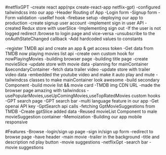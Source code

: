 #netflixGPT
-create react app(npx create-react-app netflix-gpt)
-configured tailwindcss into our app
-Header
Routing of App
-Login form
-Signup form
-Form validation
-useRef hook
-firebase setup
-deploying our app to production
-create signup user account
-implement sign in user API
-created Redux store with userSlice
-Implementing sign out
-If the user is not logged redirect /browse to login page and vice-versa
-unsubscribe to the onAuthStateChanged callback
-Add hardcoded values to constants
<!-- -language=en-US& -->
-register TMDB api and create an app & get access token
-Get data from TMDB now playing movies list api
-create own custom hook for nowPlayingMovies
-building browser page
-building title page
-create movieSlice
-update store with movie data
-planning for mainContainer &secondaryContainer
-fetch data trailer video
-update store with trailer video data
-embedded the youtube video and make it auto play and mute
-tailwindcss classes to make mainContainer look awesome
-build secondary Component
-build movie list && movie card
-TMDB img CDN URL
-made the browser page amazing with tailwindcss
-usePopularMovies,useUpComingMovies,useTopRatedMovies custom hooks
-GPT search page
-GPT search bar
-multi language feature in our app
-Get openai API key
-GptSearch api calls
-fetching GptMovieSuggestions from TMDB
-Create gptSlice added data
-Reused movieList Component to male movieSuggestion container
-Memoization
-Building our app mobile responsive

#Features
-Browse
  -login/sign up page
    -sign in/sign up form
    -redirect to browse page
  -have header
  -main movie
     -trailer in the background
     -title and description nd play button
     -movie suggestions
 -netflixGpt
   -search bar
   -movie suggestions